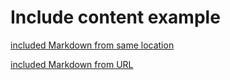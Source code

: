 # Include content example

[included Markdown from same location](itworks.md ':include')

[included Markdown from URL](https://raw.githubusercontent.com/paulhibbitts/Markdown-File-Tests/main/itworks.md ':include')
